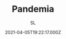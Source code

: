 ---
id: '05dac503-e15c-4409-b979-75e2c016b397'
type: 'movie' # Filme, Série, Anime
title: "Pandemia"
synopsis: ["Um vírus zumbi está dizimando a população e um grupo de cientistas precisa sair a campo para resgatar aquelas que ainda não foram contaminadas. A busca pela cura gera uma corrida contra o tempo, enquanto na rua todos lutam para sobreviver aos ataques de zumbis.",
]
originalTitle: "Pandemic"
date: '2021-04-05T19:22:17.000Z'
update: '2021-04-05T19:22:17.000Z'
releaseDate: '2016-02-26T03:00:00.000Z'
imdb:
  rating: '4.4' # 8.5
  id: '' # tt0470752
duration: '1h 31m'
trailer:
  urls: [
    '',
  ]
tags: ['720p', '1080p']
genre: ['Ação', 'Terror'] #
quality: 'BluRay Rip' # BluRay, WEB-DL, HDTV, WEB-DL4K, WEB-DLe
format: 'mp4' # MKV, MP4, TS
audio: 'Português' # Dublado, Legendado, Dual Audio, Dub & Leg
subtitle: 'SL' # Português, inglês,
size: '712 MB | 1.40 GB' # 4.8 GB
audioQuality: 10
videoQuality: 10
directors: []
#  - name: 'Lana Wachowski'
#    image: ''
#  - name: 'Lilly Wachowski'
#    image: ''
cast: []
#  - name: 'Keanu Reeves'
#    image: ''
#    characterName: 'Neo'
writers: []
#  - name: ''
#    image: ''
maturityRating:
  age: '' # L , 10, 12, 14, 16, 18
  topics: [''] # Violence, Illegal drugs, Inappropriate Language, Legal Drugs, Sexual Content, Extreme Violence
###########################################
download:
  
  - url: 'magnet:?xt=urn:btih:65A7F26F4A34478050F5FAA903586B305633273C&dn=Pandemia%202017%20%28720p%29%20DUBLADO&tr=udp%3a%2f%2ftracker.openbittorrent.com%3a80%2fannounce&tr=udp%3a%2f%2ftracker.opentrackr.org%3a1337%2fannounce&tr=udp%3a%2f%2f9.rarbg.to%3a2740%2fannounce&tr=udp%3a%2f%2fexplodie.org%3a6969%2fannounce&tr=udp%3a%2f%2fglotorrents.pw%3a6969%2fannounce&tr=udp%3a%2f%2fp4p.arenabg.com%3a1337%2fannounce&tr=udp%3a%2f%2ftorrent.gresille.org%3a80%2fannounce&tr=udp%3a%2f%2ftracker.aletorrenty.pl%3a2710%2fannounce&tr=udp%3a%2f%2ftracker.coppersurfer.tk%3a6969%2fannounce&tr=udp%3a%2f%2ftracker.piratepublic.com%3a1337%2fannounce'
    resolution: '720p' # 720p, 1080p, 4K,
    audio: 'Dublado' # Dublado, Legendado, Dual Audio
    size: '' # 4.8 GB
    quality: '' # BluRay, WEB-DL
    format: '' # MKV
  - url: 'magnet:?xt=urn:btih:4F534EEBA833EAD9F830BAEF0DBFC9AD87929B82&dn=Pandemia%202017%20%281080p%29%20DUBLADO&tr=udp%3a%2f%2ftracker.openbittorrent.com%3a80%2fannounce&tr=udp%3a%2f%2ftracker.opentrackr.org%3a1337%2fannounce&tr=udp%3a%2f%2f9.rarbg.to%3a2740%2fannounce&tr=udp%3a%2f%2fexplodie.org%3a6969%2fannounce&tr=udp%3a%2f%2fglotorrents.pw%3a6969%2fannounce&tr=udp%3a%2f%2fp4p.arenabg.com%3a1337%2fannounce&tr=udp%3a%2f%2ftorrent.gresille.org%3a80%2fannounce&tr=udp%3a%2f%2ftracker.aletorrenty.pl%3a2710%2fannounce&tr=udp%3a%2f%2ftracker.coppersurfer.tk%3a6969%2fannounce&tr=udp%3a%2f%2ftracker.piratepublic.com%3a1337%2fannounce'
    resolution: '1080p' # 720p, 1080p, 4K,
    audio: 'Dublado' # Dublado, Legendado, Dual Audio
    size: '' # 4.8 GB
    quality: '' # BluRay, WEB-DL
    format: '' # MKV
images:
  cover: '/assets/movies/pandemia.jpg'
  background: '/assets/movies/'
---
